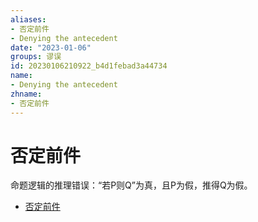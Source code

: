 ```yaml
---
aliases:
- 否定前件
- Denying the antecedent
date: "2023-01-06"
groups: 谬误
id: 20230106210922_b4d1febad3a44734
name:
- Denying the antecedent
zhname:
- 否定前件
---
```


# 否定前件

命题逻辑的推理错误：“若P则Q”为真，且P为假，推得Q为假。

* [否定前件](https://zh.wikipedia.org/wiki/%E5%90%A6%E5%AE%9A%E5%89%8D%E4%BB%B6)

